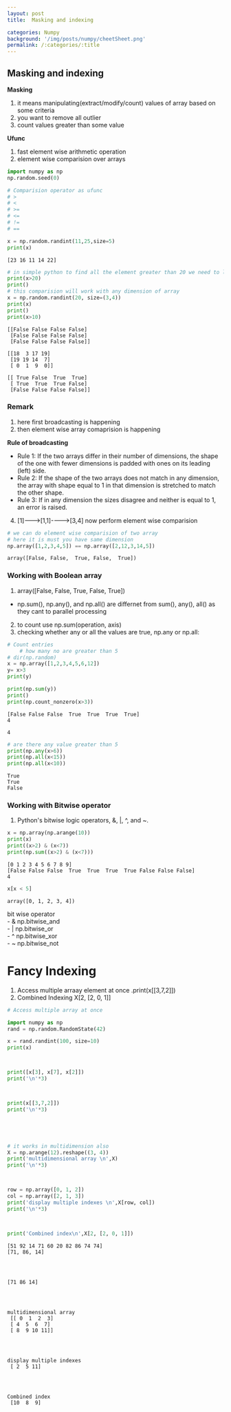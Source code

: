 ```yaml
---
layout: post
title:  Masking and indexing

categories: Numpy
background: '/img/posts/numpy/cheetSheet.png'
permalink: /:categories/:title
---
```


## Masking and indexing

__Masking__  
1. it means manipulating(extract/modify/count) values of array based on some criteria
2. you want to remove all outlier
3. count values greater than some value
  

__Ufunc__
1. fast element wise arithmetic operation
2. element wise comparision over arrays


```python
import numpy as np
np.random.seed(0)
```


```python
# Comparision operator as ufunc
# >
# <
# >=
# <=
# !=
# ==

x = np.random.randint(11,25,size=5)
print(x)
```

    [23 16 11 14 22]
    


```python
# in simple python to find all the element greater than 20 we need to loop over it , but in numoy we can use ufunc
print(x>20)
print()
# this comparision will work with any dimension of array
x = np.random.randint(20, size=(3,4))
print(x)
print()
print(x>10)
```

    [[False False False False]
     [False False False False]
     [False False False False]]
    
    [[18  3 17 19]
     [19 19 14  7]
     [ 0  1  9  0]]
    
    [[ True False  True  True]
     [ True  True  True False]
     [False False False False]]
    

### Remark
1. here first broadcasting is happening
2. then element wise array comaprision is happening  

__Rule of broadcasting__
   - Rule 1: If the two arrays differ in their number of dimensions, the shape of the one with fewer dimensions is padded with ones on its leading (left) side.
   - Rule 2: If the shape of the two arrays does not match in any dimension, the array with shape equal to 1 in that dimension is stretched to match the other shape.
   - Rule 3: If in any dimension the sizes disagree and neither is equal to 1, an error is raised.

4. [1]--->[1,1]---->[3,4]
now perform element wise comparision


```python
# we can do element wise comparision of two array
# here it is must you have same dimension
np.array([1,2,3,4,5]) == np.array([2,12,3,14,5])
```




    array([False, False,  True, False,  True])



### Working with Boolean array
1. array([False, False,  True, False,  True])

  - np.sum(), np.any(), and np.all() are differnet from sum(), any(), all() as they cant to parallel processing
2. to count use np.sum(operation, axis)
3. checking whether any or all the values are true, np.any or np.all:


```python
# Count entries
    # how many no are greater than 5
# dir(np.random)
x = np.array([1,2,3,4,5,6,12])
y= x>3
print(y)

print(np.sum(y))
print()
print(np.count_nonzero(x>3))

```

    [False False False  True  True  True  True]
    4
    
    4
    


```python
# are there any value greater than 5
print(np.any(x>6))
print(np.all(x<15))
print(np.all(x<10))
```

    True
    True
    False
    

### Working with Bitwise operator
1.  Python's bitwise logic operators, &, |, ^, and ~.


```python
x = np.array(np.arange(10))
print(x)
print((x>2) & (x<7))
print(np.sum((x>2) & (x<7)))
```

    [0 1 2 3 4 5 6 7 8 9]
    [False False False  True  True  True  True False False False]
    4
    


```python
x[x < 5]
```




    array([0, 1, 2, 3, 4])



bit wise operator  
    - &	np.bitwise_and	 
    - |	np.bitwise_or  
    - ^	np.bitwise_xor	  
    - ~	np.bitwise_not 

# Fancy Indexing
1. Access multiple arraay element at once .print(x[[3,7,2]])
2. Combined Indexing X[2, [2, 0, 1]]


```python
# Access multiple array at once

import numpy as np
rand = np.random.RandomState(42)

x = rand.randint(100, size=10)
print(x)



print([x[3], x[7], x[2]])
print('\n'*3)



print(x[[3,7,2]])
print('\n'*3)





# it works in multidimension also 
X = np.arange(12).reshape((3, 4))
print('multidimensional array \n',X)
print('\n'*3)



row = np.array([0, 1, 2])
col = np.array([2, 1, 3])
print('display multiple indexes \n',X[row, col])
print('\n'*3)



print('Combined index\n',X[2, [2, 0, 1]])
```

    [51 92 14 71 60 20 82 86 74 74]
    [71, 86, 14]
    
    
    
    
    [71 86 14]
    
    
    
    
    multidimensional array 
     [[ 0  1  2  3]
     [ 4  5  6  7]
     [ 8  9 10 11]]
    
    
    
    
    display multiple indexes 
     [ 2  5 11]
    
    
    
    
    Combined index
     [10  8  9]
    


```python

```
